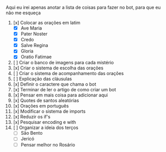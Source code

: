 Aqui eu irei apenas anotar a lista de coisas para fazer no bot, para que eu não me esqueça 

1. [x] Colocar as orações em latim
   - [x] Ave Maria
   - [x] Pater Noster
   - [x] Credo
   - [x] Salve Regina
   - [x] Gloria
   - [x] Oratio Fatimae

2. [ ] Criar o banco de imagens para cada mistério
3. [x] Criar o sistema de escolha das orações
4. [ ] Criar o sistema de acompanhamento das orações
5. [ ] Explicação das cláusulas
6. [x] Definir o caractere que chama o bot
7. [x] Terminar de ler o artigo de como criar um bot
8. [x] Pensar em mais coisa para adicionar aqui
9. [x] Quotes de santos aleatórias
10. [x] Orações em português
11. [x] Modificar o sistema de imports
12. [x] Reduzir os if's
13. [x] Pesquisar encoding e with
14. [ ] Organizar a ideia dos terços
    - [ ] São Bento
    - [ ] Jericó
    - [ ] Pensar melhor no Rosário
